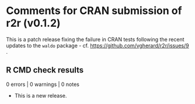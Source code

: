 # Comments for CRAN submission of r2r (v0.1.2)

This is a patch release fixing the failure in CRAN tests following the recent 
updates to the `waldo` package - cf. https://github.com/vgherard/r2r/issues/9 .


## R CMD check results

0 errors | 0 warnings | 0 notes

* This is a new release.
